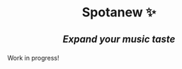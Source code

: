 # <p align=center> Spotanew ✨ </p>

## <p align=center>*Expand your music taste*</p>

Work in progress!
